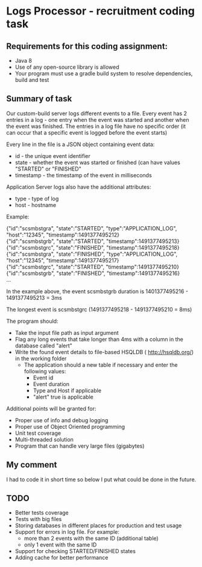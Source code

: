 # Logs Processor - recruitment coding task

## Requirements for this coding assignment:
- Java 8
- Use of any open-source library is allowed
- Your program must use a gradle build system to resolve dependencies, build and test

## Summary of task
Our custom-build server logs different events to a file. Every event has 2 entries in a log - one entry when the event was started and another when
the event was finished. The entries in a log file have no specific order (it can occur that a specific event is logged before the event starts)

Every line in the file is a JSON object containing event data:
- id - the unique event identifier
- state - whether the event was started or finished (can have values "STARTED" or "FINISHED"
- timestamp - the timestamp of the event in milliseconds

Application Server logs also have the additional attributes:
- type - type of log
- host - hostname

Example:

{"id":"scsmbstgra", "state":"STARTED", "type":"APPLICATION_LOG", "host":"12345", "timestamp":1491377495212}  
{"id":"scsmbstgrb", "state":"STARTED", "timestamp":1491377495213}  
{"id":"scsmbstgrc", "state":"FINISHED", "timestamp":1491377495218}  
{"id":"scsmbstgra", "state":"FINISHED", "type":"APPLICATION_LOG", "host":"12345", "timestamp":1491377495217}  
{"id":"scsmbstgrc", "state":"STARTED", "timestamp":1491377495210}  
{"id":"scsmbstgrb", "state":"FINISHED", "timestamp":1491377495216}  
...

In the example above, the event scsmbstgrb duration is 1401377495216 - 1491377495213 = 3ms

The longest event is scsmbstgrc (1491377495218 - 1491377495210 = 8ms)

The program should:
- Take the input file path as input argument
- Flag any long events that take longer than 4ms with a column in the database called "alert"
- Write the found event details to file-based HSQLDB ( http://hsqldb.org/) in the working folder
  - The application should a new table if necessary and enter the following values:
    - Event id
    - Event duration
    - Type and Host if applicable
    - "alert" true is applicable

Additional points will be granted for:
- Proper use of info and debug logging
- Proper use of Object Oriented programming
- Unit test coverage
- Multi-threaded solution
- Program that can handle very large files (gigabytes)

## My comment

I had to code it in short time so below I put what could be done in the future.

## TODO
- Better tests coverage
- Tests with big files
- Storing databases in different places for production and test usage
- Support for errors in log file. For example:
  - more than 2 events with the same ID (additional table)
  - only 1 event with the same ID
- Support for checking STARTED/FINISHED states
- Adding cache for better performance